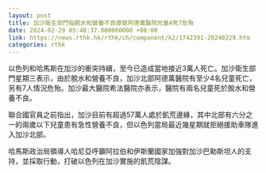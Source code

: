 ```yaml
---
layout: post
title: 加沙衛生部門指脫水和營養不良導致阿德萬醫院兒童4死7危殆
date: 2024-02-29 05:48:37.000000000 +08:00
link: https://news.rthk.hk/rthk/ch/component/k2/1742391-20240229.htm
categories: rthk
---
```


以色列和哈馬斯在加沙的衝突持續，至今已造成當地接近3萬人死亡。加沙衛生部門星期三表示，由於脫水和營養不良，加沙北部阿德萬醫院有至少4名兒童死亡，另有7人情況危殆。加沙最大醫院希法醫院亦表示，醫院有兩名兒童死於脫水和營養不良。

聯合國官員之前指出，加沙目前有超過57萬人處於飢荒邊緣，其中北部有六分之一的兩歲以下兒童患有急性營養不良，但以色列當局最近幾星期就拒絕援助車隊進入加沙北部。

哈馬斯政治局領導人哈尼亞呼籲阿拉伯和伊斯蘭國家加強對加沙巴勒斯坦人的支持，並採取行動，打破以色列在加沙實施的飢荒陰謀。
